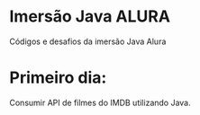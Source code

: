 # Imersão Java ALURA

Códigos e desafios da imersão Java Alura

# Primeiro dia:
Consumir API de filmes do IMDB utilizando Java.
